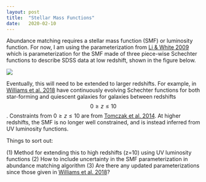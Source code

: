 ```yaml
---
layout: post
title:  "Stellar Mass Functions"
date:   2020-02-10
---
```



Abundance matching requires a stellar mass function (SMF) or luminosity function. For now, I am using the parameterization from <a href="https://ui.adsabs.harvard.edu/abs/2009MNRAS.398.2177L">Li & White 2009</a> which is parameterization for the SMF made of three piece-wise Schechter functions to describe SDSS data at low redshift, shown in the figure below.

<img src="{{ site.baseurl }}/assets/plots/SMF_Li2009.png">

Eventually, this will need to be extended to larger redshifts. For example, in <a href="https://ui.adsabs.harvard.edu/abs/2018ApJS..236...33W/abstract"> Williams et al. 2018</a> have continuously evolving Schechter functions for both star-forming and quiescent galaxies for galaxies between redshifts $$0 \ge z \le 10$$. Constraints from $0 \ge z \le 10$ are from <a href="https://ui.adsabs.harvard.edu/abs/2014ApJ...783...85T"> Tomczak et al. 2014</a>. At higher redshifts, the SMF is no longer well constrained, and is instead inferred from UV luminosity functions.


Things to sort out:

(1) Method for extending this to high redshifts (z=10) using UV luminosity functions
(2) How to include uncertainty in the SMF parameterization in abundance matching algorithm
(3) Are there any updated parameterizations since those given in <a href="https://ui.adsabs.harvard.edu/abs/2018ApJS..236...33W/abstract"> Williams et al. 2018</a>?
